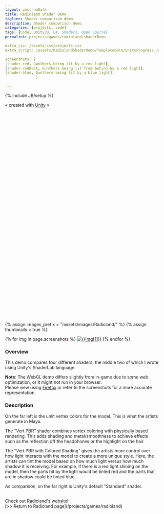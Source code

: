 ```yaml
---
layout: post-noDate
title: Radioland Shader Demo
tagline: Shader comparison demo.
description: Shader comparison demo.
categories: [projects, code]
tags: [Code, Unity3D, C#, Shaders, Open Source]
permalink: projects/games/radioland/shaderDemo

extra_css: /assets/css/projects.css
extra_script: /assets/RadiolandShaderDemo/TemplateData/UnityProgress.js

screenshots: [
[shader-red, Gunthers being lit by a red light],
[shader-redBack, Gunthers being lit from behind by a red light],
[shader-blue, Gunthers being lit by a blue light],
              ]

---
```

{% include JB/setup %}

<link rel="stylesheet" href="/assets/RadiolandShaderDemo/TemplateData/style.css">


<div class="template-wrap clear">
    <canvas class="emscripten" id="canvas" oncontextmenu="event.preventDefault()" height="587px" width="940px"></canvas>
      <div class="gllogo"></div>
      <!--
      <div class="fullscreen"><img src="/assets/RadiolandShaderDemo/TemplateData/fullscreen.png" width="38" height="38" alt="Fullscreen" title="Fullscreen" onclick="SetFullscreen(1);" /></div>
      <div class="gltitle">Radioland Shader Demo</div>-->
    </div>
  <p class="footer">&laquo; created with <a href="http://unity3d.com/" title="Go to unity3d.com">Unity</a> &raquo;</p>
<script type='text/javascript'>
  // connect to canvas
  var Module = {
    filePackagePrefixURL: "/assets/RadiolandShaderDemo/Release/",
    memoryInitializerPrefixURL: "/assets/RadiolandShaderDemo/Release/",
    preRun: [],
    postRun: [],
    print: (function() {
      return function(text) {
        console.log (text);
      };
    })(),
    printErr: function(text) {
      console.error (text);
    },
    canvas: document.getElementById('canvas'),
    progress: null,
    setStatus: function(text) {
      if (this.progress == null) 
      {
        if (typeof UnityProgress != 'function')
          return;
        this.progress = new UnityProgress (canvas);
      }
      if (!Module.setStatus.last) Module.setStatus.last = { time: Date.now(), text: '' };
      if (text === Module.setStatus.text) return;
      this.progress.SetMessage (text);
      var m = text.match(/([^(]+)\((\d+(\.\d+)?)\/(\d+)\)/);
      if (m)
        this.progress.SetProgress (parseInt(m[2])/parseInt(m[4]));
      if (text === "") 
        this.progress.Clear()
    },
    totalDependencies: 0,
    monitorRunDependencies: function(left) {
      this.totalDependencies = Math.max(this.totalDependencies, left);
      Module.setStatus(left ? 'Preparing... (' + (this.totalDependencies-left) + '/' + this.totalDependencies + ')' : 'All downloads complete.');
    }
  };
  Module.setStatus('Downloading (0.0/1)');
</script>
<script src="/assets/RadiolandShaderDemo/Release/UnityConfig.js"></script>
<script src="/assets/RadiolandShaderDemo/Release/fileloader.js"></script>
<script>if (!(!Math.fround)) {
  var script = document.createElement('script');
  script.src = "/assets/RadiolandShaderDemo/Release/BrianTests-build.js";
  document.body.appendChild(script);
} else {
  var codeXHR = new XMLHttpRequest();
  codeXHR.open('GET', '/assets/RadiolandShaderDemo/Release/BrianTests-build.js', true);
  codeXHR.onload = function() {
    var code = codeXHR.responseText;
    if (!Math.fround) { 
try {
  console.log('optimizing out Math.fround calls');
  var m = /var ([^=]+)=global\.Math\.fround;/.exec(code);
  var minified = m[1];
  if (!minified) throw 'fail';
  var startAsm = code.indexOf('// EMSCRIPTEN_START_FUNCS');
  var endAsm = code.indexOf('// EMSCRIPTEN_END_FUNCS');
  var asm = code.substring(startAsm, endAsm);
  do {
    var moar = false; // we need to re-do, as x(x( will not be fixed
    asm = asm.replace(new RegExp('[^a-zA-Z0-9\\$\\_]' + minified + '\\(', 'g'), function(s) { moar = true; return s[0] + '(' });
  } while (moar);
  code = code.substring(0, startAsm) + asm + code.substring(endAsm);
  code = code.replace("'use asm'", "'almost asm'");
} catch(e) { console.log('failed to optimize out Math.fround calls ' + e) }
 }

    var blob = new Blob([code], { type: 'text/javascript' });
    codeXHR = null;
    var src = URL.createObjectURL(blob);
    var script = document.createElement('script');
    script.src = URL.createObjectURL(blob);
    script.onload = function() {
      URL.revokeObjectURL(script.src);
    };
    document.body.appendChild(script);
  };
  codeXHR.send(null);
}
</script>


<div style="margin-bottom: 700px;"> </div>

{% assign images_prefix = "/assets/images/Radioland/" %}
{% assign thumbnails = true %}

<div class="project-images" id="slideshow">
{% for img in page.screenshots %}
    <a href="{{images_prefix}}{{img[0]}}.png"><img src= "{{images_prefix}}{{img[0]}}{% if thumbnails %}-tn{% endif %}.png" alt="{{img[1]}}" class="img-responsive"></a>
{% endfor %}
</div>

<script>
    $('#slideshow').photobox('a', {history:false, time:0, counter:false});
</script>


<h3>Overview</h3>

This demo compares four different shaders, the middle two of which I wrote using Unity's ShaderLab language.<br>

<b>Note:</b> The WebGL demo differs slightly from in-game due to some web optimization, or it might not run in your browser.<br>
Please view using <a href="https://www.mozilla.org/en-US/firefox/new/">Firefox</a> or refer to the screenshots for a more accurate representation.

<h3>Description</h3>

On the far left is the unlit vertex colors for the model. This is what the artists generate in Maya.

The "Vert PBR" shader combines vertex coloring with physically based rendering. This adds shading and metal/smoothness to achieve effects such as the reflection off the headphones or the highlight on the hair.

The "Vert PBR with Colored Shading" gives the artists more control over how light interacts with the model to create a more unique style. Here, the artists can tint the model based on how much light versus how much shadow it is receiving.
For example, if there is a red light shining on the model, then the parts hit by the light would be tinted red and the parts that are in shadow could be tinted blue.

As comparison, on the far right is Unity's default "Standard" shader. 

<br>
Check out <a href="http://radioland.github.io/">Radioland's website</a>!

<br>
[>> Return to Radioland page](/projects/games/radioland) 

&nbsp;
